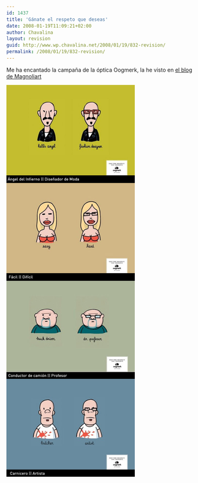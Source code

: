 ```yaml
---
id: 1437
title: 'Gánate el respeto que deseas'
date: 2008-01-19T11:09:21+02:00
author: Chavalina
layout: revision
guid: http://www.wp.chavalina.net/2008/01/19/832-revision/
permalink: /2008/01/19/832-revision/
---
```

Me ha encantado la campa&ntilde;a de la &oacute;ptica Oogmerk, la he visto en <a href="http://blog.magnoliart.com/2008/01/17/oogmerk-ganate-el-respeto-que-deseas/" target="_blank">el blog de Magnoliart</a> 

<p class="imgcentro">
  <img src="/imagenes/fotos/oogmerk.jpg" alt="Campa&ntilde;a gráfica de la &oacute;ptica Oogmerk" />
</p>